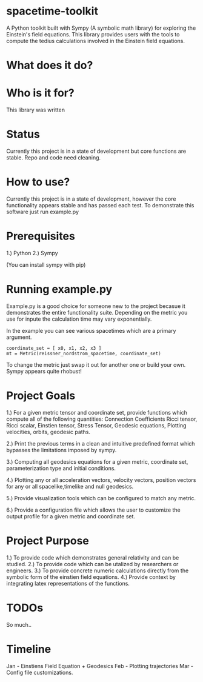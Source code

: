 # spacetime-toolkit
A Python toolkit built with Sympy (A symbolic math library) for exploring the Einstein's field equations. This library provides users with the tools to compute the tedius calculations involved in the Einstein field equations.

What does it do?
================

Who is it for?
==============
This library was written

Status
======
Currently this project is in a state of development but core functions are stable. Repo and code need cleaning.

How to use?
===========
Currently this project is in a state of development, however the core functionality appears stable and has passed each test. To demonstrate this software just run example.py

Prerequisites
=============
1.) Python
2.) Sympy

(You can install sympy with pip)

Running example.py
==================
Example.py is a good choice for someone new to the project becasue it demonstrates the entire functionality suite. Depending on the metric you use for inpute the calculation time may vary exponentially.

In the example you can see various spacetimes which are a primary argument.

    coordinate_set = [ x0, x1, x2, x3 ]
    mt = Metric(reissner_nordstrom_spacetime, coordinate_set)

To change the metric just swap it out for another one or build your own. Sympy appears quite rhobust!

Project Goals
=============

1.) For a given metric tensor and coordinate set, provide functions which compute all of the following quantities:
    Connection Coefficients
    Ricci tensor, 
    Ricci scalar, 
    Einstien tensor,
    Stress Tensor,
    Geodesic equations,
    Plotting velocities, orbits, geodesic paths.
    
2.) Print the previous terms in a clean and intuitive predefined format which bypasses the limitations imposed by sympy.

3.) Computing all geodesics equations for a given metric, coordinate set, parameterization type and initial conditions.

4.) Plotting any or all acceleration vectors, velocity vectors, position vectors for any or all spacelike,timelike and null geodesics.

5.) Provide visualization tools which can be configured to match any metric.

6.) Provide a configuration file which allows the user to customize the output profile for a given metric and coordinate set.

Project Purpose
===============
 1.) To provide code which demonstrates general relativity and can be studied.
 2.) To provide code which can be utalized by researchers or engineers.
 3.) To provide concrete numeric calculations directly from the symbolic form of the einstien field equations.
 4.) Provide context by integrating latex representations of the functions.

TODOs
=====
So much.. 

Timeline
========
Jan - Einstiens Field Equation + Geodesics
Feb - Plotting trajectories
Mar - Config file customizations.
